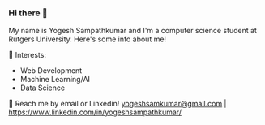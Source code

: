 ### Hi there 👋

My name is Yogesh Sampathkumar and I'm a computer science student at Rutgers University. Here's some info about me!

🌱 Interests:

  - Web Development
 -  Machine Learning/AI
  - Data Science

  
💬 Reach me by email or Linkedin! yogeshsamkumar@gmail.com | https://www.linkedin.com/in/yogeshsampathkumar/


<!--
**yoge1212/yoge1212** is a ✨ _special_ ✨ repository because its `README.md` (this file) appears on your GitHub profile.

Here are some ideas to get you started:

- 🔭 I’m currently working on ...
- 
- 👯 I’m looking to collaborate on ...
- 🤔 I’m looking for help with ...

- 📫 How to reach me: ...
- 😄 Pronouns: ...
- ⚡ Fun fact: ...
-->
